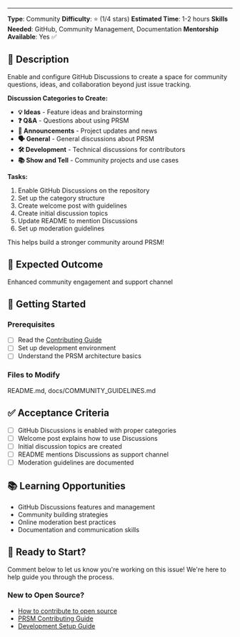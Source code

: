 ---
**Type**: Community
**Difficulty**: ⭐ (1/4 stars)
**Estimated Time**: 1-2 hours
**Skills Needed**: GitHub, Community Management, Documentation
**Mentorship Available**: Yes ✅

## 📝 Description

Enable and configure GitHub Discussions to create a space for community questions, ideas, and collaboration beyond just issue tracking.

**Discussion Categories to Create:**
- **💡 Ideas** - Feature ideas and brainstorming
- **❓ Q&A** - Questions about using PRSM
- **📢 Announcements** - Project updates and news  
- **🗣️ General** - General discussions about PRSM
- **🛠️ Development** - Technical discussions for contributors
- **📚 Show and Tell** - Community projects and use cases

**Tasks:**
1. Enable GitHub Discussions on the repository
2. Set up the category structure
3. Create welcome post with guidelines
4. Create initial discussion topics
5. Update README to mention Discussions
6. Set up moderation guidelines

This helps build a stronger community around PRSM!

## 🎯 Expected Outcome

Enhanced community engagement and support channel

## 🚀 Getting Started

### Prerequisites
- [ ] Read the [Contributing Guide](../../CONTRIBUTING.md)
- [ ] Set up development environment
- [ ] Understand the PRSM architecture basics

### Files to Modify
README.md, docs/COMMUNITY_GUIDELINES.md

## ✅ Acceptance Criteria

- [ ] GitHub Discussions is enabled with proper categories
- [ ] Welcome post explains how to use Discussions
- [ ] Initial discussion topics are created
- [ ] README mentions Discussions as support channel
- [ ] Moderation guidelines are documented

## 📚 Learning Opportunities

- GitHub Discussions features and management
- Community building strategies
- Online moderation best practices
- Documentation and communication skills

## 🤝 Ready to Start?

Comment below to let us know you're working on this issue! We're here to help guide you through the process.

### New to Open Source?
- [How to contribute to open source](https://opensource.guide/how-to-contribute/)
- [PRSM Contributing Guide](../../CONTRIBUTING.md)
- [Development Setup Guide](../../docs/DEVELOPMENT_SETUP.md)

